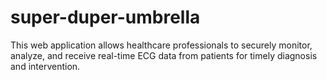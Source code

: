 # super-duper-umbrella
This web application allows healthcare professionals to securely monitor, analyze, and receive real-time ECG data from patients for timely diagnosis and intervention.
